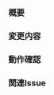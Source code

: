 ### 概要
<!-- このPRの目的や背景 -->

### 変更内容
<!-- 実装・修正した内容 -->

### 動作確認
<!-- テスト内容・再現手順など -->

### 関連Issue
